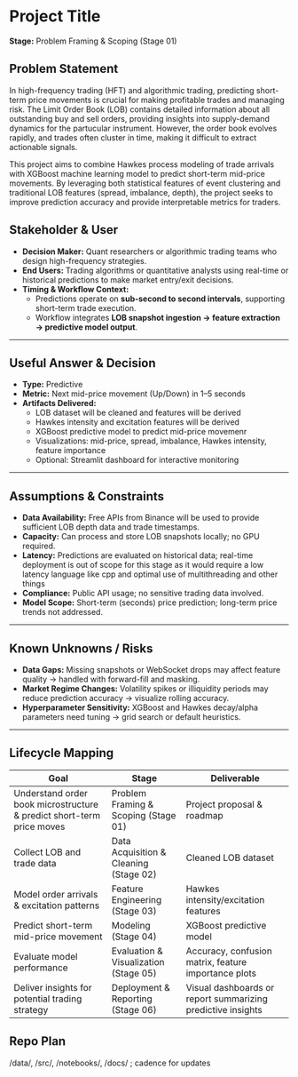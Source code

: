 # Project Title
**Stage:** Problem Framing & Scoping (Stage 01)
## Problem Statement
In high-frequency trading (HFT) and algorithmic trading, predicting short-term price movements is crucial for making profitable trades and managing risk. The Limit Order Book (LOB) contains detailed information about all outstanding buy and sell orders, providing insights into supply-demand dynamics for the partucular instrument. However, the order book evolves rapidly, and trades often cluster in time, making it difficult to extract actionable signals.

This project aims to combine Hawkes process modeling of trade arrivals with XGBoost machine learning model to predict short-term mid-price movements. By leveraging both statistical features of event clustering and traditional LOB features (spread, imbalance, depth), the project seeks to improve prediction accuracy and provide interpretable metrics for traders.
## Stakeholder & User
- **Decision Maker:** Quant researchers or algorithmic trading teams who design high-frequency strategies.  
- **End Users:** Trading algorithms or quantitative analysts using real-time or historical predictions to make market entry/exit decisions.  
- **Timing & Workflow Context:**  
  - Predictions operate on **sub-second to second intervals**, supporting short-term trade execution.  
  - Workflow integrates **LOB snapshot ingestion → feature extraction → predictive model output**.

---

## Useful Answer & Decision
- **Type:** Predictive  
- **Metric:** Next mid-price movement (Up/Down) in 1–5 seconds  
- **Artifacts Delivered:**  
  - LOB dataset will be cleaned and features will be derived  
  - Hawkes intensity and excitation features will be derived 
  - XGBoost predictive model to predict mid-price movemenr
  - Visualizations: mid-price, spread, imbalance, Hawkes intensity, feature importance  
  - Optional: Streamlit dashboard for interactive monitoring

---

## Assumptions & Constraints
- **Data Availability:** Free APIs from Binance will be used to provide sufficient LOB depth data and trade timestamps.  
- **Capacity:** Can process and store LOB snapshots locally; no GPU required.  
- **Latency:** Predictions are evaluated on historical data; real-time deployment is out of scope for this stage as it would require a low latency language like cpp and optimal use of multithreading and other things 
- **Compliance:** Public API usage; no sensitive trading data involved.  
- **Model Scope:** Short-term (seconds) price prediction; long-term price trends not addressed.

---

## Known Unknowns / Risks
- **Data Gaps:** Missing snapshots or WebSocket drops may affect feature quality → handled with forward-fill and masking.  
- **Market Regime Changes:** Volatility spikes or illiquidity periods may reduce prediction accuracy → visualize rolling accuracy.  
- **Hyperparameter Sensitivity:** XGBoost and Hawkes decay/alpha parameters need tuning → grid search or default heuristics.

---

## Lifecycle Mapping

| Goal | Stage | Deliverable |
|------|-------|------------|
| Understand order book microstructure & predict short-term price moves | Problem Framing & Scoping (Stage 01) | Project proposal & roadmap |
| Collect LOB and trade data | Data Acquisition & Cleaning (Stage 02) | Cleaned LOB dataset |
| Model order arrivals & excitation patterns | Feature Engineering (Stage 03) | Hawkes intensity/excitation features |
| Predict short-term mid-price movement | Modeling (Stage 04) | XGBoost predictive model |
| Evaluate model performance | Evaluation & Visualization (Stage 05) | Accuracy, confusion matrix, feature importance plots |
| Deliver insights for potential trading strategy | Deployment & Reporting (Stage 06) | Visual dashboards or report summarizing predictive insights |
## Repo Plan
/data/, /src/, /notebooks/, /docs/ ; cadence for updates